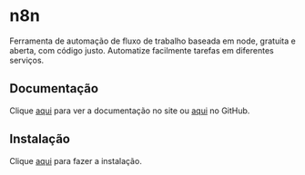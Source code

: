 # n8n

Ferramenta de automação de fluxo de trabalho baseada em node, gratuita e aberta, com código justo. Automatize facilmente tarefas em diferentes serviços.

## Documentação

Clique [aqui](https://n8n.io) para ver a documentação no site ou [aqui](https://github.com/n8n-io/n8n) no GitHub.

## Instalação

Clique [aqui](https://www.npmjs.com/package/n8n) para fazer a instalação.